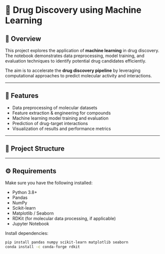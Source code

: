 # 🧪 Drug Discovery using Machine Learning

## 📌 Overview
This project explores the application of **machine learning** in drug discovery. The notebook demonstrates data preprocessing, model training, and evaluation techniques to identify potential drug candidates efficiently.  

The aim is to accelerate the **drug discovery pipeline** by leveraging computational approaches to predict molecular activity and interactions.

---

## 🚀 Features
- Data preprocessing of molecular datasets  
- Feature extraction & engineering for compounds  
- Machine learning model training and evaluation  
- Prediction of drug-target interactions  
- Visualization of results and performance metrics  

---

## 📂 Project Structure

---

## ⚙️ Requirements
Make sure you have the following installed:

- Python 3.8+
- Pandas  
- NumPy  
- Scikit-learn  
- Matplotlib / Seaborn  
- RDKit (for molecular data processing, if applicable)  
- Jupyter Notebook  

Install dependencies:
```bash
pip install pandas numpy scikit-learn matplotlib seaborn
conda install -c conda-forge rdkit
